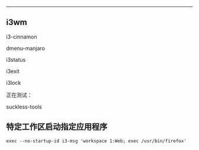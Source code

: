 



---

## i3wm

i3-cinnamon

dmenu-manjaro

i3status

i3exit

i3lock



正在测试：

suckless-tools



## 特定工作区启动指定应用程序



```
exec --no-startup-id i3-msg 'workspace 1:Web; exec /usr/bin/firefox'
```